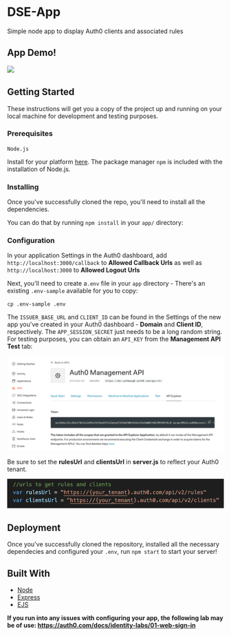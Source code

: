 # DSE-App

Simple node app to display Auth0 clients and associated rules

## App Demo!
![](/images/dse-recording1.gif)

## Getting Started

These instructions will get you a copy of the project up and running on your local machine for development and testing purposes.

### Prerequisites

```
Node.js 
```
Install for your platform [here](https://nodejs.org/en/download/). The package manager `npm` is included with the installation of Node.js.

### Installing

Once you've successfully cloned the repo, you'll need to install all the dependencies. 

You can do that by running `npm install` in your `app/` directory:

### Configuration

In your application Settings in the Auth0 dashboard, add `http://localhost:3000/callback` to **Allowed Callback Urls** as well as `http://localhost:3000` to **Allowed Logout Urls**

Next, you'll need to create a`.env` file in your `app` directory - There's an existing `.env-sample` available for you to copy:

```
cp .env-sample .env
```
The `ISSUER_BASE_URL` and `CLIENT_ID` can be found in the Settings of the new app you've created in your Auth0 dashboard - **Domain** and **Client ID**, respectively. The `APP_SESSION_SECRET` just needs to be a long random string. For testing purposes, you can obtain an `API_KEY` from the **Management API Test** tab:

![](/images/screenshot.PNG)

Be sure to set the **rulesUrl** and **clientsUrl** in **server.js** to reflect your Auth0 tenant.

![](/images/urls.PNG)

## Deployment

Once you've successfully cloned the repository, installed all the necessary dependecies and configured your `.env`, run `npm start` to start your server!

## Built With

* [Node](https://nodejs.org/en/)
* [Express](https://expressjs.com/)
* [EJS](https://ejs.co/)

**If you run into any issues with configuring your app, the following lab may be of use: https://auth0.com/docs/identity-labs/01-web-sign-in**
